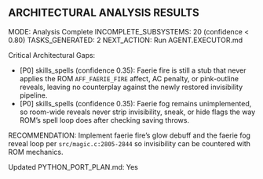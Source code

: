 ## ARCHITECTURAL ANALYSIS RESULTS

MODE: Analysis Complete
INCOMPLETE_SUBSYSTEMS: 20 (confidence < 0.80)
TASKS_GENERATED: 2
NEXT_ACTION: Run AGENT.EXECUTOR.md

Critical Architectural Gaps:
- [P0] skills_spells (confidence 0.35): Faerie fire is still a stub that never applies the ROM `AFF_FAERIE_FIRE` affect, AC penalty, or pink-outline reveals, leaving no counterplay against the newly restored invisibility pipeline.
- [P0] skills_spells (confidence 0.35): Faerie fog remains unimplemented, so room-wide reveals never strip invisibility, sneak, or hide flags the way ROM’s spell loop does after checking saving throws.

RECOMMENDATION: Implement faerie fire’s glow debuff and the faerie fog reveal loop per `src/magic.c:2805-2844` so invisibility can be countered with ROM mechanics.

Updated PYTHON_PORT_PLAN.md: Yes

